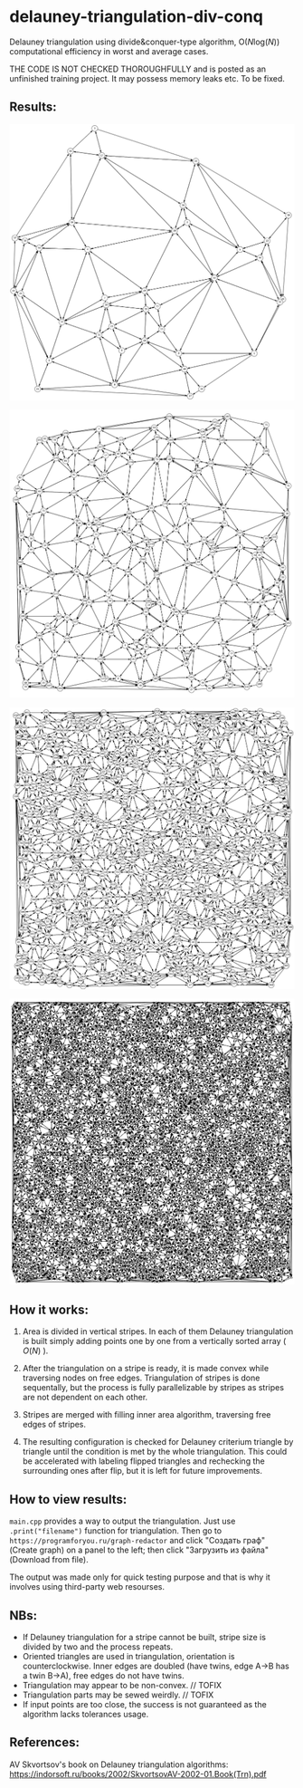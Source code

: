 # delauney-triangulation-div-conq
Delauney triangulation using divide&amp;conquer-type algorithm, $\textrm{O}(N \textrm{log}(N))$ computational efficiency in worst and average cases.

THE CODE IS NOT CHECKED THOROUGHFULLY and is posted as an unfinished training project. It may possess memory leaks etc. To be fixed.

## Results:
![40 points](samples_40.png)

![200 points](samples_200.png)

![1000 points](samples_1000.png)

![5000 points](samples_5000.png)

## How it works: 
1. Area is divided in vertical stripes. In each of them Delauney triangulation is built simply adding points one by one from a vertically sorted array ( $O(N)$ ). 

2. After the triangulation on a stripe is ready, it is made convex while traversing nodes on free edges. Triangulation of stripes is done sequentally, but the process is fully parallelizable by stripes as stripes are not dependent on each other. 

3. Stripes are merged with filling inner area algorithm, traversing free edges of stripes. 

4. The resulting configuration is checked for Delauney criterium triangle by triangle until the condition is met by the whole triangulation. This could be accelerated with labeling flipped triangles and rechecking the surrounding ones after flip, but it is left for future improvements.

## How to view results:
`main.cpp` provides a way to output the triangulation. Just use `.print("filename")` function for triangulation. Then go to `https://programforyou.ru/graph-redactor` and click "Создать граф" (Create graph) on a panel to the left; then click "Загрузить из файла" (Download from file).

The output was made only for quick testing purpose and that is why it involves using third-party web resourses.

## NBs:
- If Delauney triangulation for a stripe cannot be built, stripe size is divided by two and the process repeats.
- Oriented triangles are used in triangulation, orientation is counterclockwise. Inner edges are doubled (have twins, edge A->B has a twin B->A), free edges do not have twins.
- Triangulation may appear to be non-convex. // TOFIX
- Triangulation parts may be sewed weirdly. // TOFIX
- If input points are too close, the success is not guaranteed as the algorithm lacks tolerances usage.

## References:
AV Skvortsov's book on Delauney triangulation algorithms: https://indorsoft.ru/books/2002/SkvortsovAV-2002-01.Book(Trn).pdf
